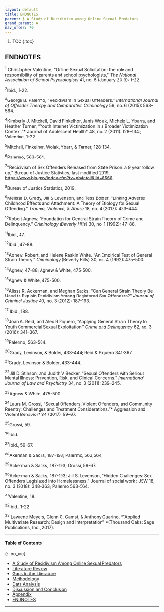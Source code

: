 ```yaml
---
layout: default
title: ENDNOTES   
parent: § A Study of Recidivism among Online Sexual Predators
grand_parent: A 
nav_order: 70 
---
```

<style>
.dont-break-out {
  /* These are technically the same, but use both */
  overflow-wrap: break-word;
  word-wrap: break-word;

     -ms-word-break: break-all;
  /* This is the dangerous one in WebKit, as it breaks things wherever */
  word-break: break-all;
  /* Instead use this non-standard one: */
  word-break: break-word;
}

.youtube-container {
    position: relative;
    width: 100%;
    height: 0;
    padding-bottom: 56.25%;
}
.youtube-video {
    position: absolute;
    top: 0;
    left: 0;
    width: 100%;
    height: 100%;
}

</style>

<div class="dont-break-out" markdown="1">

1. TOC
{:toc}

## ENDNOTES 
<sup>1</sup> Christopher Valentine, "Online Sexual Solicitation: the role and responsibility of parents and school psychologists," *The National Association of School Psychologists* 41, no. 5 (January 2013): 1-22. 

<sup>2</sup>Ibid., 1-22. 

<sup>3</sup>George B. Palermo, “Recidivism in Sexual Offenders.” *International Journal of Offender Therapy and Comparative Criminology* 59, no. 6 (2015): 563–564. 

<sup>4</sup>Kimberly J. Mitchell, David Finkelhor, Janis Wolak, Michele L. Ybarra, and Heather Turner, “Youth Internet Victimization in a Broader Victimization Context.”* Journal of Adolescent Health* 48, no. 2 (2011): 128–134.; Valentine, 1-22. 

<sup>5</sup>Mitchell, Finkelhor, Wolak, Ybarr, & Turner, 128-134. 

<sup>6</sup>Palermo, 563-564.

<sup>7</sup>"Recidivism of Sex Offenders Released from State Prison: a 9 year follow up," Bureau of Justice Statistics, last modified 2019, https://www.bjs.gov/index.cfm?ty=pbdetail&iid=6566. 

<sup>8</sup>Bureau of Justice Statistics, 2019.

<sup>9</sup>Melissa D. Grady, Jill S Levenson, and Tess Bolder. “Linking Adverse Childhood Effects and Attachment: A Theory of Etiology for Sexual Offending.” *Trauma, Violence, & Abuse* 18, no. 4 (2017): 433–444. 

<sup>10</sup>Robert Agnew, “Foundation for General Strain Theory of Crime and Delinquency.” *Criminology (Beverly Hills)* 30, no. 1 (1992): 47–88. 

<sup>11</sup>Ibid., 47. 

<sup>12</sup>Ibid., 47-88. 

<sup>13</sup>Agnew, Robert, and Helene Raskin White. “An Empirical Test of General Strain Theory.” *Criminology* (Beverly Hills) 30, no. 4 (1992): 475–500. 

<sup>14</sup>Agnew, 47-88; Agnew & White, 475-500. 

<sup>15</sup>Agnew & White, 475-500. 

<sup>16</sup>Alissa R, Ackerman, and Meghan Sacks. “Can General Strain Theory Be Used to Explain Recidivism Among Registered Sex Offenders?” *Journal of Criminal Justice* 40, no. 3 (2012): 187–193. 

<sup>17</sup> Ibid., 188. 

<sup>18</sup>Joan A. Reid, and Alex R Piquero, “Applying General Strain Theory to Youth Commercial Sexual Exploitation.” *Crime and Delinquency* 62, no. 3 (2016): 341–367. 

<sup>19</sup>Palermo, 563-564.

<sup>20</sup>Grady, Levinson, & Bolder, 433-444; Reid & Piquero 341-367. 

<sup>21</sup>Grady, Levinson & Bolder, 433-444.

<sup>22</sup>Jill D. Stinson, and Judith V Becker, “Sexual Offenders with Serious Mental Illness: Prevention, Risk, and Clinical Concerns.” *International Journal of Law and Psychiatry* 34, no. 3 (2011): 239–245.

<sup>23</sup>Agnew & White, 475-500. 

<sup>24</sup>Laura M. Grossi, “Sexual Offenders, Violent Offenders, and Community Reentry: Challenges and Treatment Considerations.”* Aggression and Violent Behavior* 34 (2017): 59–67. 

<sup>25</sup>Grossi, 59. 

<sup>26</sup>Ibid. 

<sup>27</sup>Ibid., 59-67. 

<sup>28</sup>Akerman & Sacks, 187-193; Palermo, 563,564, 

<sup>29</sup>Ackerman & Sacks, 187-193; Grossi, 59-67. 

<sup>30</sup>Ackerman & Sacks, 187-193; Jill S. Levenson, “Hidden Challenges: Sex Offenders Legislated into Homelessness.” Journal of social work : JSW 18, no. 3 (2018): 348–363; Palermo 563-564. 

<sup>31</sup>Valentine, 18. 

<sup>32</sup>Ibid., 1-22

<sup>33</sup> Lawrene Meyers, Glenn C. Gamst, & Anthony Guarino, *"Applied Multivariate Research: Design and Interpretation" *(Thousand Oaks: Sage Publications, Inc., 2017).

***

#### Table of Contents
{: .no_toc}

<ul><li> <a href="/docs/A/A-Study-of-Recidivism-among-Online-Sexual-Predators-1/">A Study of Recidivism Among Online Sexual Predators</a></li><li> <a href="/docs/A/A-Study-of-Recidivism-among-Online-Sexual-Predators-2/">Literature Review</a></li><li> <a href="/docs/A/A-Study-of-Recidivism-among-Online-Sexual-Predators-3/">Gaps in the Literature</a></li><li> <a href="/docs/A/A-Study-of-Recidivism-among-Online-Sexual-Predators-4/">Methodology</a></li><li> <a href="/docs/A/A-Study-of-Recidivism-among-Online-Sexual-Predators-5/">Data Analysis</a></li><li> <a href="/docs/A/A-Study-of-Recidivism-among-Online-Sexual-Predators-6/">Discussion and Conclusion</a></li><li> <a href="/docs/A/A-Study-of-Recidivism-among-Online-Sexual-Predators-7/">Appendix</a></li><li> <a href="/docs/A/A-Study-of-Recidivism-among-Online-Sexual-Predators-8/">ENDNOTES</a></li></ul>

***

</div>
